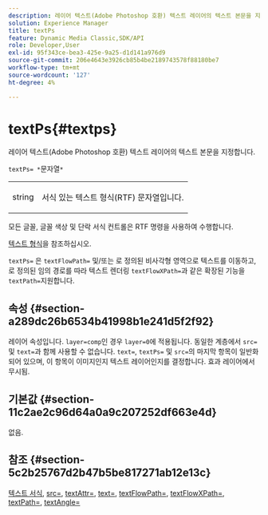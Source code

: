 ```yaml
---
description: 레이어 텍스트(Adobe Photoshop 호환) 텍스트 레이어의 텍스트 본문을 지정합니다.
solution: Experience Manager
title: textPs
feature: Dynamic Media Classic,SDK/API
role: Developer,User
exl-id: 95f343ce-bea3-425e-9a25-d1d141a976d9
source-git-commit: 206e4643e3926cb85b4be2189743578f88180be7
workflow-type: tm+mt
source-wordcount: '127'
ht-degree: 4%

---
```


# textPs{#textps}

레이어 텍스트(Adobe Photoshop 호환) 텍스트 레이어의 텍스트 본문을 지정합니다.

`textPs= *`문자열`*`

<table id="simpletable_4E2D08FD4EEC4EDC9EFE9F6F2E22DB0C"> 
 <tr class="strow"> 
  <td class="stentry"> <p><span class="codeph"><span class="varname"> string</span> </span> </p> </td> 
  <td class="stentry"> <p>서식 있는 텍스트 형식(RTF) 문자열입니다. </p></td> 
 </tr> 
</table>

모든 글꼴, 글꼴 색상 및 단락 서식 컨트롤은 RTF 명령을 사용하여 수행합니다.

[텍스트 형식](../../../../../is-api/http-ref/image-serving-api-ref/c-http-protocol-reference/c-text-formatting/c-text-formatting.md#concept-0d3136db7f6f49668274541cd4b6364c)을 참조하십시오.

`textPs=` 은  `textFlowPath=` 및/또는 로 정의된 비사각형 영역으로 텍스트를 이동하고, 로 정의된 임의 경로를 따라 텍스트 렌더링 `textFlowXPath=`과 같은 확장된 기능을  `textPath=`지원합니다.

## 속성 {#section-a289dc26b6534b41998b1e241d5f2f92}

레이어 속성입니다. `layer=comp`인 경우 `layer=0`에 적용됩니다. 동일한 계층에서 `src=` 및 `text=`과 함께 사용할 수 없습니다. `text=`, `textPs=` 및 `src=`의 마지막 항목이 일반화되어 있으며, 이 항목이 이미지인지 텍스트 레이어인지를 결정합니다. 효과 레이어에서 무시됨.

## 기본값 {#section-11c2ae2c96d64a0a9c207252df663e4d}

없음.

## 참조 {#section-5c2b25767d2b47b5be817271ab12e13c}

[텍스트 서식](../../../../../is-api/http-ref/image-serving-api-ref/c-http-protocol-reference/c-text-formatting/c-text-formatting.md#concept-0d3136db7f6f49668274541cd4b6364c),  [src=](../../../../../is-api/http-ref/image-serving-api-ref/c-http-protocol-reference/c-command-reference/r-src.md#reference-f6506637778c4c69bf106a7924a91ab1),  [textAttr=](../../../../../is-api/http-ref/image-serving-api-ref/c-http-protocol-reference/c-command-reference/r-textattr.md#reference-ff00484fa3244286abeff34911f7ec0d),  [text=](../../../../../is-api/http-ref/image-serving-api-ref/c-http-protocol-reference/c-command-reference/r-text.md#reference-84634052e48548539a1ef63cbe41f22f),  [textFlowPath=](../../../../../is-api/http-ref/image-serving-api-ref/c-http-protocol-reference/c-command-reference/r-textflowpath.md#reference-0b8d9493d71342f0b6a64a6d221584ef),  [textFlowXPath=](../../../../../is-api/http-ref/image-serving-api-ref/c-http-protocol-reference/c-command-reference/r-textflowxpath.md#reference-c55d4e41a28f40aca6a24ca218c28542),  [textPath=](../../../../../is-api/http-ref/image-serving-api-ref/c-http-protocol-reference/c-command-reference/r-textpath.md#reference-b09cc0902dff4725bdb54d5da4076ccd),  [textAngle=](../../../../../is-api/http-ref/image-serving-api-ref/c-http-protocol-reference/c-command-reference/r-textangle.md#reference-447f624c0e764d0cb5c75846d1b44d15)
